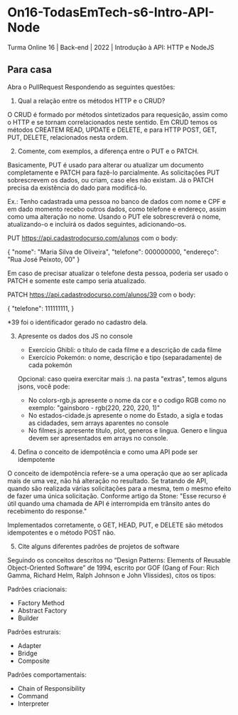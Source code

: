 # On16-TodasEmTech-s6-Intro-API-Node
Turma Online 16 | Back-end | 2022 | Introdução à API:
HTTP e NodeJS

## Para casa
Abra o PullRequest Respondendo as seguintes questões:

1) Qual a relação entre os métodos HTTP e o CRUD?

O CRUD é formado por métodos sintetizados para requesição, assim como o HTTP e se tornam correlacionados neste sentido. Em CRUD temos os métodos CREATEM READ, UPDATE e DELETE, e para HTTP POST, GET, PUT, DELETE, relacionados nesta ordem.

2) Comente, com exemplos, a diferença entre o PUT e o PATCH.

Basicamente, PUT é usado para alterar ou atualizar um documento completamente e PATCH para fazê-lo parcialmente. As solicitações PUT sobrescrevem os dados, ou criam, caso eles não existam. Já o PATCH precisa da existência do dado para modificá-lo.

Ex.: Tenho cadastrada uma pessoa no banco de dados com nome e CPF  e em dado momento recebo outros dados, como telefone e endereço, assim como uma alteração no nome. Usando o PUT ele sobrescreverá o nome, atualizando-o e incluirá os dados seguintes, adicionando-os. 

PUT https://api.cadastrodocurso.com/alunos com o body:

{
"nome": "Maria Silva de Oliveira",
"telefone": 000000000,
"endereço": "Rua José Peixoto, 00"
}

Em caso de precisar atualizar o telefone desta pessoa, poderia ser usado o PATCH e somente este campo seria atualizado.

PATCH https://api.cadastrodocurso.com/alunos/39 com o body:

{
"telefone": 111111111,
}

*39 foi o identificador gerado no cadastro dela.


3) Apresente os dados dos JS no console
    - Exercício Ghibli: o título de cada filme e a descrição de cada filme
    - Exercício Pokemón: o nome, descrição e tipo (separadamente) de cada pokemón

    Opcional: caso queira exercitar mais :). na pasta "extras", temos alguns jsons, você pode:
    - No colors-rgb.js apresente o nome da cor e o codigo RGB como no exemplo: "gainsboro - rgb(220, 220, 220, 1)"
    - No estados-cidade.js apresente o nome do Estado, a sigla e todas as cidadades, sem arrays aparentes no console
    - No filmes.js apresente titulo, plot, generos e lingua. Genero e lingua devem ser apresentados em arrays no console.
    

4) Defina o conceito de idempotência e como uma API pode ser idempotente

O conceito de idempotência refere-se a uma operação que ao ser aplicada mais de uma vez, não há alteração no resultado. 
Se tratando de API, quando são realizada várias solicitações para a mesma, tem o mesmo efeito de fazer uma única solicitação. Conforme artigo da Stone: "Esse recurso é útil quando uma chamada de API é interrompida em trânsito antes do recebimento do response."

Implementados corretamente, o GET, HEAD, PUT, e DELETE são métodos idempotentes e o método POST não.


5) Cite alguns diferentes padrões de projetos de software

Seguindo os conceitos descritos no “Design Patterns: Elements of Reusable Object-Oriented Software” de 1994, escrito por GOF (Gang of Four: Rich Gamma, Richard Helm, Ralph Johnson e John Vlissides), citos os tipos: 

Padrões criacionais: 
- Factory Method
- Abstract Factory
- Builder

Padrões estrurais: 
- Adapter
- Bridge
- Composite

Padrões comportamentais: 
- Chain of Responsibility
- Command
- Interpreter


